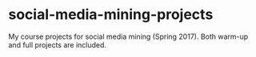 # social-media-mining-projects
My course projects for social media mining (Spring 2017). Both warm-up and full projects are included.
